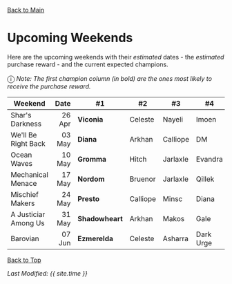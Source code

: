 [Back to Main](index.md)

# Upcoming Weekends

Here are the upcoming weekends with their *estimated* dates - the *estimated* purchase reward - and the current expected champions.

<span style="font-size:1.2em;">ⓘ</span> *Note: The first champion column (in bold) are the ones most likely to receive the purchase reward.*

| Weekend | Date | #1 | #2 | #3 | #4 | #5 | Reward |
|---|--:|---|---|---|---|---|---|
| Shar's Darkness | 26 Apr | **Viconia** | Celeste | Nayeli | Imoen | Shadowheart | Golden Epic |
| We'll Be Right Back | 03 May | **Diana** | Arkhan | Calliope | DM | Presto | Golden Epic |
| Ocean Waves | 10 May | **Gromma** | Hitch | Jarlaxle | Evandra | Nordom | Golden Epic |
| Mechanical Menace | 17 May | **Nordom** | Bruenor | Jarlaxle | Qillek | Evelyn | Golden Epic |
| Mischief Makers | 24 May | **Presto** | Calliope | Minsc | Diana | DM | Golden Epic |
| A Justiciar Among Us | 31 May | **Shadowheart** | Arkhan | Makos | Gale | Karlach | Golden Epic |
| Barovian | 07 Jun | **Ezmerelda** | Celeste | Asharra | Dark Urge | Hew Maan | Golden Epic |

[Back to Top](#top)

*Last Modified: {{ site.time }}*